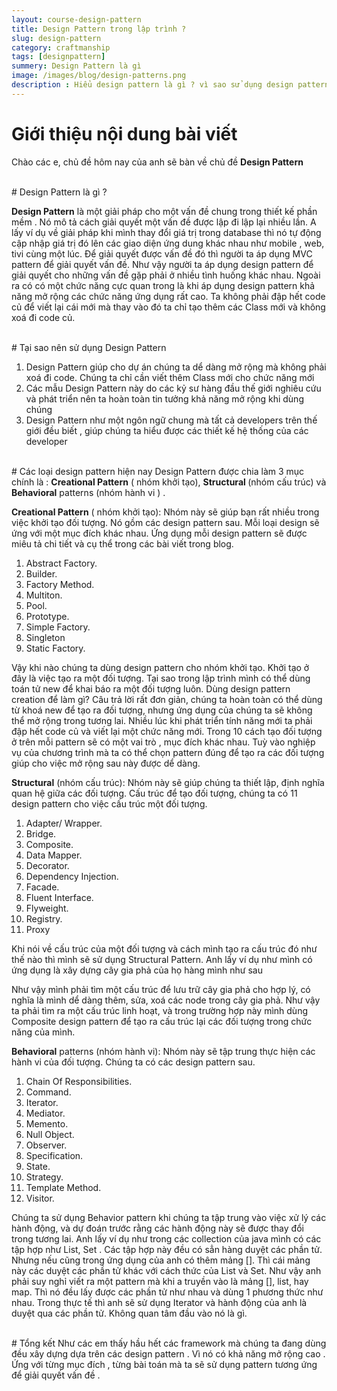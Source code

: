 ```yaml
---
layout: course-design-pattern
title: Design Pattern trong lập trình ?
slug: design-pattern
category: craftmanship
tags: [designpattern]
summery: Design Pattern là gì
image: /images/blog/design-patterns.png
description : Hiểu design pattern là gì ? vì sao sử dụng design pattern. Hướng dẫn các mẫu design pattern trong học lập trình java.
---
```


# **Giới thiệu nội dung bài viết**
Chào các e, chủ đề hôm nay của anh sẽ bàn về chủ đề  <b>Design Pattern</b>

<br>
# Design Pattern là gì ?

<b>Design Pattern</b> là một giải pháp cho một vấn đề chung trong thiết kế phần mềm . Nó mô tả cách giải quyết một vấn đề được lập đi lập lại
nhiều lần. A lấy ví dụ về giải pháp khi mình thay đổi giá trị trong database thì nó tự động cập nhập giá trị đó lên các giao diện ứng dung
khác nhau như mobile , web, tivi cùng một lúc. Để giải quyết được vấn đề đó thì người ta áp dụng MVC pattern để giải quyết vấn đề.
Như vậy người ta áp dụng design pattern để giải quyết cho những vấn đề gặp phải ở nhiều tình huống khác nhau. Ngoài ra có có một chức năng cực quan trong là khi áp dụng design pattern khả năng mở rộng các chức năng ứng dụng rất cao. Ta không phải đập hết code củ để viết lại cái mới mà thay vào đó ta chỉ tạo thêm các Class mới và không xoá đi code củ.

<br>
# Tại sao nên sử dụng Design Pattern

1. Design Pattern giúp cho dự án chúng ta dể dàng mở rộng mà không phải xoá đi code. Chúng ta chỉ cần viết thêm Class mới cho
chức năng mới
2. Các mẫu Design Pattern này do các kỷ sư hàng đầu thế giới nghiêu cứu và phát triển nên ta hoàn toàn tin tưởng khả
năng mở rộng khi dùng chúng
3. Design Pattern như một ngôn ngữ chung mà tất cả developers trên thế giới đều biết , giúp chúng ta hiểu được các
thiết kế hệ thống của các developer

<br>
# Các loại design pattern hiện nay
Design Pattern được chia làm 3 mục chính là : <b>Creational Pattern</b> ( nhóm khởi tạo), <b>Structural </b>(nhóm cấu trúc) và <b>Behavioral</b> patterns (nhóm hành vi ) .

<b>Creational Pattern</b> ( nhóm khởi tạo): Nhóm này sẽ giúp bạn rất nhiều trong việc khởi tạo đối tượng. Nó gồm các design pattern sau. Mỗi loại design sẽ ứng với một mục đích khác nhau. Ứng dụng mỗi design pattern sẽ được miêu tả chi tiết và cụ thể trong các bài viết trong blog.

1. Abstract Factory.
2. Builder.
3. Factory Method.
4. Multiton.
5. Pool.
6. Prototype.
7. Simple Factory.
8. Singleton
10. Static Factory.

Vậy khi nào chúng ta dùng design pattern cho nhóm khởi tạo. Khởi tạo ở đây là việc tạo ra một đối tượng. Tại sao trong lập trình mình có thể dùng toán tử new để khai báo ra một đối tượng luôn. Dùng design pattern creation để làm gì? Câu trả lời rất đơn giản, chúng ta hoàn toàn có thể dùng từ khoá new để tạo ra đối tượng, nhưng ứng dụng của chúng ta sẽ không thể mở rộng trong tương lai. Nhiều lúc khi phát triển tính năng mới ta phải đập hết code củ và viết lại một chức năng mới. Trong 10 cách tạo đối tượng ở trên mỗi pattern sẽ có một vai trò , mục đích khác nhau. Tuỳ vào nghiệp vụ của chương trình mà ta có thể chọn pattern đúng để tạo ra các đối tượng giúp cho việc mở rộng sau này được dể dàng.


<b>Structural</b> (nhóm cấu trúc): Nhóm này sẽ giúp chúng ta thiết lập, định nghĩa quan hệ giữa các đối tượng. Cấu trúc để tạo đối tượng, chúng ta có 11 design pattern cho việc cấu trúc một đối tượng. 

1. Adapter/ Wrapper.
2.    Bridge.
3.    Composite.
4.    Data Mapper.
5.    Decorator.
6.    Dependency Injection.
7.    Facade.
8.    Fluent Interface.
9.    Flyweight.
10.    Registry.
11.    Proxy

Khi nói về cấu trúc của một đối tượng và cách mình tạo ra cấu trúc đó như thế nào thì mình sẽ sử dụng Structural Pattern. Anh lấy ví dụ như mình có ứng dụng là xây dựng cây gia phả của họ hàng mình như sau


Như vậy mình phải tìm một cấu trúc để lưu trữ cây gia phả cho hợp lý, có nghĩa là mình dể dàng thêm, sửa, xoá các node trong cây gia phả. Như vậy ta phải tìm ra một cấu trúc linh hoạt, và trong trường hợp này mình dùng Composite design pattern để tạo ra cấu trúc lại các đối tượng trong chức năng của mình.


<b>Behavioral</b> patterns (nhóm hành vi): Nhóm này sẽ tập trung thực hiện các hành vi của đối tượng. Chúng ta có các design pattern sau.

1.    Chain Of Responsibilities.
2.    Command.
3.    Iterator.
4.    Mediator.
5.    Memento.
6.    Null Object.
7.    Observer.
8.    Specification.
9.    State.
10.   Strategy.
11.   Template Method.
12.   Visitor.

Chúng ta sử dụng Behavior pattern khi chúng ta tập trung vào việc xử lý các hành động, và dự đoán trước rằng các hành động này sẽ được thay đổi trong tương lai. Anh lấy ví dụ như trong các collection của java mình có các tập hợp như List, Set . Các tập hợp này đều có sẳn hàng duyệt các phần tử. Nhưng nếu cũng trong ứng dụng của anh có thêm mảng []. Thì cái mảng này các duyệt các phần tử khác với cách thức của List và Set. Như vậy anh phải suy nghỉ viết ra một pattern mà khi a truyền vào là mảng [], list, hay map. Thì nó đều lấy được các phần tử như nhau và dùng 1 phương thức như nhau. Trong thực tế thì anh sẽ sử dụng Iterator và hành động của anh là duyệt qua các phần tử. Không quan tâm đầu vào nó là gì.

<br>
# Tổng kết
Như các em thấy hầu hết các framework mà chúng ta đang dùng đều xây dựng dựa trên các design pattern . Vì nó có
khả năng mở rộng cao . Ứng với từng mục đích , từng bài toán mà ta sẽ sử dụng pattern tương ứng để giải quyết vấn đề .
